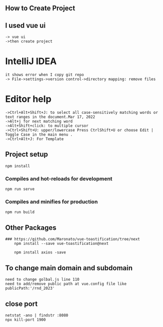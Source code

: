 ## How to Create Project
## I used vue ui
    -> vue ui
    ->then create project
# IntelliJ IDEA
    it shows error when I copy git repo
    -> File->settings->version control->directory mapping: remove files
# Editor help
    ->Ctrl+Alt+Shift+J: to select all case-sensitively matching words or text ranges in the document.Mar 17, 2022
    ->Alt+j for next matching word
    ->Alt+Shift+click: to multiple cursor
    ->Ctrl+Shift+U: upper/lowercase Press CtrlShift+U or choose Edit | Toggle Case in the main menu .
    ->Ctrl+Alt+J: For Template

## Project setup
    npm install
### Compiles and hot-reloads for development
    npm run serve
### Compiles and minifies for production
    npm run build
## Other Packages
    ### https://github.com/Maronato/vue-toastification/tree/next
        npm install --save vue-toastification@next
    
        npm install axios -save
## To change main domain and subdomain
    need to change golbal.js line 110
    need to add/remove public path at vue.config file like  publicPath:'/rnd_2023'
## close port
    netstat -ano | findstr :8080
    npx kill-port 1900